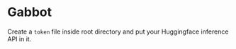 # Gabbot

Create a `token` file inside root directory and put your Huggingface inference API in it. 